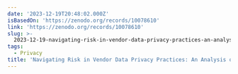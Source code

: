 ```yaml
---
date: '2023-12-19T20:48:02.000Z'
isBasedOn: 'https://zenodo.org/records/10078610'
link: 'https://zenodo.org/records/10078610'
slug: >-
  2023-12-19-navigating-risk-in-vendor-data-privacy-practices-an-analysis-of-elseviers
tags:
  - Privacy
title: 'Navigating Risk in Vendor Data Privacy Practices: An Analysis of Elsevier''s'
---
```


